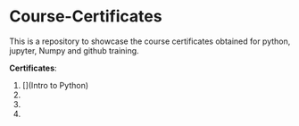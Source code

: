 # Course-Certificates
This is a repository to showcase the course certificates obtained for python, jupyter, Numpy and github training.

**Certificates**:
1. [](Intro to Python)
2. []()
3. []()
4. []()
